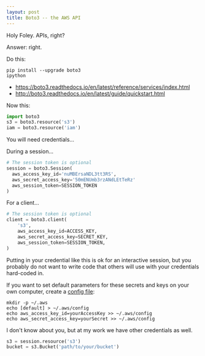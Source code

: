 ```yaml
---
layout: post
title: Boto3 -- the AWS API
---
```


Holy Foley.  APIs, right? 

Answer: right.

Do this:
```
pip install --upgrade boto3
ipython
```
* https://boto3.readthedocs.io/en/latest/reference/services/index.html
* http://boto3.readthedocs.io/en/latest/guide/quickstart.html

Now this:
```python
import boto3
s3 = boto3.resource('s3')
iam = boto3.resource('iam')
```


You will need credentials...

During a session...
```python
# The session token is optional
session = boto3.Session(
  aws_access_key_id='nuMBErsaNDL3tt3RS', 
  aws_secret_access_key='50mENUmb3rzANdLEtTeRz'
  aws_session_token=SESSION_TOKEN
)
```

For a client...
```python
# The session token is optional
client = boto3.client(
    's3',
    aws_access_key_id=ACCESS_KEY,
    aws_secret_access_key=SECRET_KEY,
    aws_session_token=SESSION_TOKEN,
)
```

Putting in your credential like this is ok for an interactive session, but
you probably do not want to write code that others will use with your credentials
hard-coded in.  

If you want to set default parameters for these secrets and keys on your own computer, create a 
[config file](http://boto3.readthedocs.io/en/latest/guide/configuration.html#guide-configuration):
```
mkdir -p ~/.aws
echo [default] > ~/.aws/config
echo aws_access_key_id=yourAccessKey >> ~/.aws/config
echo aws_secret_access_key=yourSecret >> ~/.aws/config
```

I don't know about you, but at my work we have other credentials as well.



```python
s3 = session.resource('s3') 
bucket = s3.Bucket('path/to/your/bucket')
```
